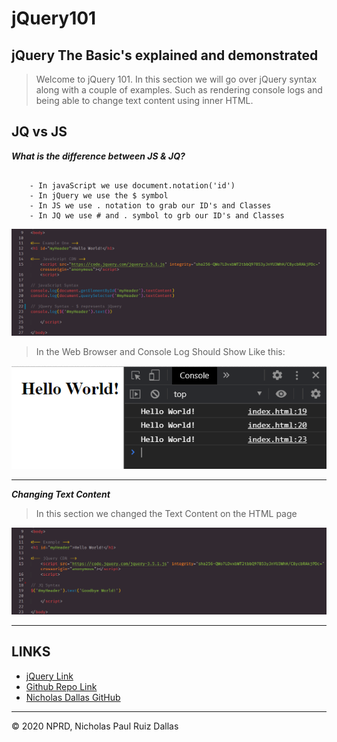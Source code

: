 # jQuery101
## jQuery The Basic's explained and demonstrated

> Welcome to jQuery 101. In this section we will go over jQuery syntax along with a couple of examples. Such as rendering console logs and being able to change text content using inner HTML. 

## JQ vs JS

***What is the difference between JS & JQ?***

```

    - In javaScript we use document.notation('id')
    - In jQuery we use the $ symbol 
    - In JS we use . notation to grab our ID's and Classes
    - In JQ we use # and . symbol to grb our ID's and Classes

```
![jqSyntaxEx1](./photos/jqSyntaxEx1.PNG)

> In the Web Browser and Console Log Should Show Like this:

![jqSyntaxEx2](./photos/jqSyntaxEx2.PNG)

- - -

***Changing Text Content***

> In this section we changed the Text Content on the HTML page

![textContent1](./photos/textContent1.PNG)



- - -

## LINKS

- [jQuery Link]()
- [Github Repo Link](https://github.com/nicholasd-uci/jQuery101)
- [Nicholas Dallas GitHub](https://github.com/nicholasd-uci)

- - -
© 2020 NPRD, Nicholas Paul Ruiz Dallas